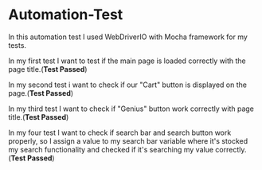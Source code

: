 # Automation-Test


In this automation test I used WebDriverIO with Mocha framework for my tests.

In my first test I want to test if the main page is loaded correctly with the page title.(**Test Passed**)

In my second test i want to check if our "Cart" button is displayed on the page.(**Test Passed**)

In my third test I want to check if "Genius" button work correctly with page title.(**Test Passed**)

In my four test I want to check if search bar and search button work properly, so I assign a value to my search bar variable where it's stocked my search functionality and checked if it's searching my value correctly.(**Test Passed**)
